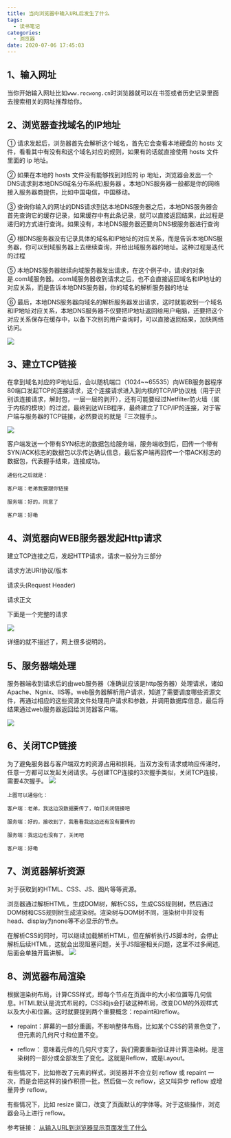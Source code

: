 ```yaml
---
title: 当向浏览器中输入URL后发生了什么
tags:
  - 读书笔记
categories:
  - 浏览器
date: 2020-07-06 17:45:03
---
```


## 1、输入网址
当你开始输入网址比如`www.rocwong.cn`时浏览器就可以在书签或者历史记录里面去搜索相关的网址推荐给你。

 <!-- more -->

## 2、浏览器查找域名的IP地址
① 请求发起后，浏览器首先会解析这个域名，首先它会查看本地硬盘的 hosts 文件，看看其中有没有和这个域名对应的规则，如果有的话就直接使用 hosts 文件里面的 ip 地址。

② 如果在本地的 hosts 文件没有能够找到对应的 ip 地址，浏览器会发出一个 DNS请求到本地DNS(域名分布系统)服务器 。本地DNS服务器一般都是你的网络接入服务器商提供，比如中国电信，中国移动。

③ 查询你输入的网址的DNS请求到达本地DNS服务器之后，本地DNS服务器会首先查询它的缓存记录，如果缓存中有此条记录，就可以直接返回结果，此过程是递归的方式进行查询。如果没有，本地DNS服务器还要向DNS根服务器进行查询

④ 根DNS服务器没有记录具体的域名和IP地址的对应关系，而是告诉本地DNS服务器，你可以到域服务器上去继续查询，并给出域服务器的地址。这种过程是迭代的过程

⑤ 本地DNS服务器继续向域服务器发出请求，在这个例子中，请求的对象是.com域服务器。.com域服务器收到请求之后，也不会直接返回域名和IP地址的对应关系，而是告诉本地DNS服务器，你的域名的解析服务器的地址

⑥ 最后，本地DNS服务器向域名的解析服务器发出请求，这时就能收到一个域名和IP地址对应关系，本地DNS服务器不仅要把IP地址返回给用户电脑，还要把这个对应关系保存在缓存中，以备下次别的用户查询时，可以直接返回结果，加快网络访问。

![](https://images2017.cnblogs.com/blog/1171046/201712/1171046-20171226173034151-855747573.jpg)
## 3、建立TCP链接
在拿到域名对应的IP地址后，会以随机端口（1024~~65535）向WEB服务器程序80端口发起TCP的连接请求，这个连接请求进入到内核的TCP/IP协议栈（用于识别该连接请求，解封包，一层一层的剥开），还有可能要经过Netfilter防火墙（属于内核的模块）的过滤，最终到达WEB程序，最终建立了TCP/IP的连接，对于客户端与服务器的TCP链接，必然要说的就是『三次握手』。

![](https://img2018.cnblogs.com/blog/1171046/201904/1171046-20190409190539159-883745097.png)

客户端发送一个带有SYN标志的数据包给服务端，服务端收到后，回传一个带有SYN/ACK标志的数据包以示传达确认信息，最后客户端再回传一个带ACK标志的数据包，代表握手结束，连接成功。

    通俗化之后就是：

    客户端：老弟我要跟你链接

    服务端：好的，同意了

    客户端：好嘞

## 4、浏览器向WEB服务器发起Http请求
建立TCP连接之后，发起HTTP请求，请求一般分为三部分

请求方法URI协议/版本

请求头(Request Header)

请求正文

下面是一个完整的请求

![](https://img-blog.csdn.net/20180519235118178?watermark/2/text/aHR0cHM6Ly9ibG9nLmNzZG4ubmV0L0FsZXhzaGk1/font/5a6L5L2T/fontsize/400/fill/I0JBQkFCMA==/dissolve/70)


详细的就不描述了，网上很多说明的。

## 5、服务器端处理
服务器端收到请求后的由web服务器（准确说应该是http服务器）处理请求，诸如Apache、Ngnix、IIS等。web服务器解析用户请求，知道了需要调度哪些资源文件，再通过相应的这些资源文件处理用户请求和参数，并调用数据库信息，最后将结果通过web服务器返回给浏览器客户端。

![](https://img2018.cnblogs.com/blog/1171046/201904/1171046-20190409191054591-1163748805.png)

## 6、关闭TCP链接
为了避免服务器与客户端双方的资源占用和损耗，当双方没有请求或响应传递时，任意一方都可以发起关闭请求。与创建TCP连接的3次握手类似，关闭TCP连接，需要4次握手。
![](https://img2018.cnblogs.com/blog/1171046/201904/1171046-20190409191208891-688664454.png)


    上图可以通俗化：

    客户端：老弟，我这边没数据要传了，咱们关闭链接吧

    服务端：好的，接收到了，我看看我这边还有没有要传的

    服务端：我这边也没有了，关闭吧

    客户端：好嘞

## 7、浏览器解析资源
对于获取到的HTML、CSS、JS、图片等等资源。

浏览器通过解析HTML，生成DOM树，解析CSS，生成CSS规则树，然后通过DOM树和CSS规则树生成渲染树。渲染树与DOM树不同，渲染树中并没有head、display为none等不必显示的节点。

在解析CSS的同时，可以继续加载解析HTML，但在解析执行JS脚本时，会停止解析后续HTML，这就会出现阻塞问题，关于JS阻塞相关问题，这里不过多阐述,后面会单独开篇讲解。
![](https://user-gold-cdn.xitu.io/2018/2/22/161bb3c9b220f8cb?imageView2/0/w/1280/h/960/format/webp/ignore-error/1)

## 8、浏览器布局渲染
根据渲染树布局，计算CSS样式，即每个节点在页面中的大小和位置等几何信息。HTML默认是流式布局的，CSS和js会打破这种布局，改变DOM的外观样式以及大小和位置。这时就要提到两个重要概念：repaint和reflow。

* repaint：屏幕的一部分重画，不影响整体布局，比如某个CSS的背景色变了，但元素的几何尺寸和位置不变。

* reflow： 意味着元件的几何尺寸变了，我们需要重新验证并计算渲染树。是渲染树的一部分或全部发生了变化。这就是Reflow，或是Layout。

有些情况下，比如修改了元素的样式，浏览器并不会立刻 reflow 或 repaint 一次，而是会把这样的操作积攒一批，然后做一次 reflow，这又叫异步 reflow 或增量异步 reflow。

有些情况下，比如 resize 窗口，改变了页面默认的字体等。对于这些操作，浏览器会马上进行 reflow。


参考链接： [从输入URL到浏览器显示页面发生了什么](https://www.cnblogs.com/yuanzhiguo/p/8119470.html)
